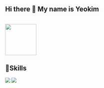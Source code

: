 

<!--
**duswnsxnxn/duswnsxnxn** is a ✨ _special_ ✨ repository because its `README.md` (this file) appears on your GitHub profile.

Here are some ideas to get you started:

- 🔭 I’m currently working on ...
- 🌱 I’m currently learning ...
- 👯 I’m looking to collaborate on ...
- 🤔 I’m looking for help with ...
- 💬 Ask me about ...
- 📫 How to reach me: ...
- 😄 Pronouns: ...
- ⚡ Fun fact: ...
-->
  <h2>Hi there 👋 My name is Yeokim</h2><br>
  <a href="https://abstracted-harmony-a37.notion.site/97cfc5bbbb404559b4ce28ce76dff120"><img src="https://img.shields.io/badge/BLOG-282828?style=flat-square&logo=Notion&logoColor=white" width="100"/></a>
  <h2>🌱Skills</h2>
  <p align="left" dir="auto"> 
  <img src="https://img.shields.io/badge/SpringBoot-#6DB33F?style=flat-square&logo=SpringBoot&logoColor=#6DB33F" style="max-width: 100%;"/>
  <img src="https://img.shields.io/badge/Blog-000000?style=flat-square&logo=Notion&logoColor=white" style="max-width: 100%;"/>
<br><br>
</p>
  

